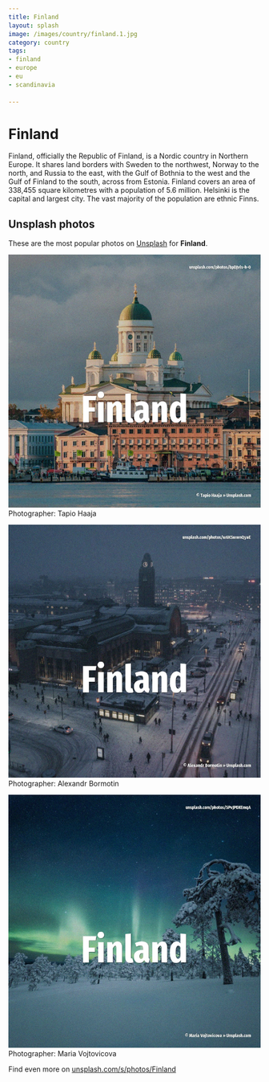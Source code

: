 ```yaml
---
title: Finland
layout: splash
image: /images/country/finland.1.jpg
category: country
tags:
- finland
- europe
- eu
- scandinavia

---
```

# Finland

Finland, officially the Republic of Finland, is a Nordic country in Northern Europe. It shares land borders with Sweden to the northwest, Norway to the north, and Russia to the east,  with the Gulf of Bothnia to the west and the Gulf of Finland to the south, across from Estonia. Finland covers an area of 338,455 square kilometres  with a population of 5.6 million. Helsinki is the capital and largest city. The vast majority of the population are ethnic Finns. 

 
## Unsplash photos
These are the most popular photos on [Unsplash](https://unsplash.com) for **Finland**.
 
![Finland](/images/country/finland.1.jpg)
Photographer:  Tapio Haaja
 
![Finland](/images/country/finland.2.jpg)
Photographer:  Alexandr Bormotin
 
![Finland](/images/country/finland.3.jpg)
Photographer:  Maria Vojtovicova
 
Find even more on [unsplash.com/s/photos/Finland](https://unsplash.com/s/photos/Finland)
 
